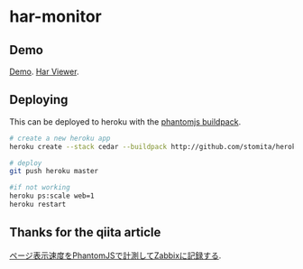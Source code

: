 har-monitor
===================
## Demo

[Demo](https://har-monitor.herokuapp.com/?url=http://www.rakuten.co.jp&ua=sp).
[Har Viewer](http://www.softwareishard.com/har/viewer/?inputUrl=https%3A%2F%2Fhar-monitor.herokuapp.com%2F%3Furl%3Dhttp%3A%2F%2Fwww.rakuten.co.jp%26ua%3Dsp).

## Deploying

This can be deployed to heroku with the [phantomjs buildpack](https://github.com/stomita/heroku-buildpack-phantomjs).

```bash
# create a new heroku app
heroku create --stack cedar --buildpack http://github.com/stomita/heroku-buildpack-phantomjs.git

# deploy
git push heroku master

#if not working
heroku ps:scale web=1
heroku restart
```

## Thanks for the qiita article
[ページ表示速度をPhantomJSで計測してZabbixに記録する](http://qiita.com/zaru/items/d6c6be01f7153f2bf9c1).
